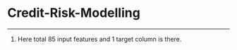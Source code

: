 # Credit-Risk-Modelling
---------------------------------------
1. Here total 85 input features and 1 target column is there.
